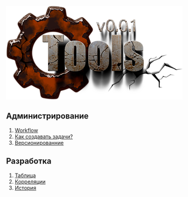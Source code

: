 ﻿[![logo](logo.png)](../README.md "for users")  


Администрирование
-----------------
1) [Workflow](adm/000-workflow.md)  
2) [Как создавать задачи?](adm/001-tasks.md)  
3) [Версионированние](adm/002-version.md)  


Разработка
----------
1) [Таблица](public/table.md)  
2) [Корреляции](dev/correlations.md)  
3) [История](history.md)  


